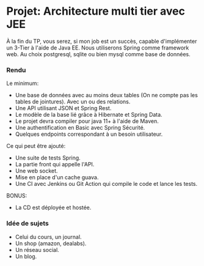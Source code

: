 # Projet: Architecture multi tier avec JEE

À la fin du TP, vous serez, si mon job est un succès, capable d'implémenter un 3-Tier à l'aide de Java EE.
Nous utiliserons Spring comme framework web. Au choix postgresql, sqlite ou bien mysql comme base de données.

### Rendu

Le minimum:

- Une base de données avec au moins deux tables (On ne compte pas les tables de jointures). Avec un ou des relations.
- Une API utilisant JSON et Spring Rest.
- Le modèle de la base lié grâce à Hibernate et Spring Data.
- Le projet devra compiler pour java 11+ à l'aide de Maven.
- Une authentification en Basic avec Spring Sécurité.
- Quelques endpoints correspondant à un besoin utilisateur.

Ce qui peut être ajouté:

- Une suite de tests Spring.
- La partie front qui appelle l'API.
- Une web socket.
- Mise en place d'un cache guava.
- Une CI avec Jenkins ou Git Action qui compile le code et lance les tests.

BONUS:

- La CD est déployée et hostée.

### Idée de sujets

- Celui du cours, un journal.
- Un shop (amazon, dealabs).
- Un réseau social.
- Un blog.
